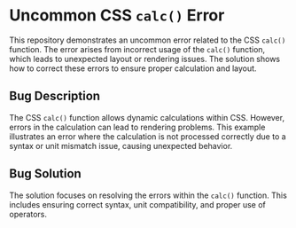 # Uncommon CSS `calc()` Error

This repository demonstrates an uncommon error related to the CSS `calc()` function.  The error arises from incorrect usage of the `calc()` function, which leads to unexpected layout or rendering issues. The solution shows how to correct these errors to ensure proper calculation and layout.

## Bug Description

The CSS `calc()` function allows dynamic calculations within CSS. However, errors in the calculation can lead to rendering problems. This example illustrates an error where the calculation is not processed correctly due to a syntax or unit mismatch issue, causing unexpected behavior.

## Bug Solution

The solution focuses on resolving the errors within the `calc()` function. This includes ensuring correct syntax, unit compatibility, and proper use of operators.